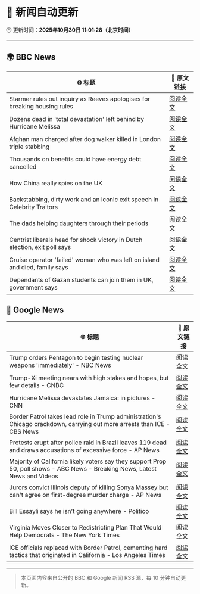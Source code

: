 # 🧠 新闻自动更新

🕒 更新时间：**2025年10月30日 11:01:28（北京时间）**

---

## 🌍 BBC News

| 🌐 标题 | 🔗 原文链接 |
|--------|-------------|
| Starmer rules out inquiry as Reeves apologises for breaking housing rules | [阅读全文](https://www.bbc.com/news/articles/cd04d0yxnrvo?at_medium=RSS&at_campaign=rss) |
| Dozens dead in 'total devastation' left behind by Hurricane Melissa | [阅读全文](https://www.bbc.com/news/articles/cy0kvrnyy4wo?at_medium=RSS&at_campaign=rss) |
| Afghan man charged after dog walker killed in London triple stabbing | [阅读全文](https://www.bbc.com/news/articles/c2lp7wx740go?at_medium=RSS&at_campaign=rss) |
| Thousands on benefits could have energy debt cancelled | [阅读全文](https://www.bbc.com/news/articles/c4gpzynky88o?at_medium=RSS&at_campaign=rss) |
| How China really spies on the UK | [阅读全文](https://www.bbc.com/news/articles/cgr4xpyrkdqo?at_medium=RSS&at_campaign=rss) |
| Backstabbing, dirty work and an iconic exit speech in Celebrity Traitors | [阅读全文](https://www.bbc.com/news/articles/c98n7k67y95o?at_medium=RSS&at_campaign=rss) |
| The dads helping daughters through their periods | [阅读全文](https://www.bbc.com/news/articles/cy8v5xn8gdvo?at_medium=RSS&at_campaign=rss) |
| Centrist liberals head for shock victory  in Dutch election, exit poll says | [阅读全文](https://www.bbc.com/news/articles/cpwvy4w875vo?at_medium=RSS&at_campaign=rss) |
| Cruise operator 'failed' woman who was left on island and died, family says | [阅读全文](https://www.bbc.com/news/articles/cwyndvj3640o?at_medium=RSS&at_campaign=rss) |
| Dependants of Gazan students can join them in UK, government says | [阅读全文](https://www.bbc.com/news/articles/cly91lj9y47o?at_medium=RSS&at_campaign=rss) |

## 📰 Google News

| 🌐 标题 | 🔗 原文链接 |
|--------|-------------|
| Trump orders Pentagon to begin testing nuclear weapons 'immediately' - NBC News | [阅读全文](https://news.google.com/rss/articles/CBMiwwFBVV95cUxQMEZnTm4yNG1yOWg0X1pfSDFkSUdTNkR3bVNaWjQ0cU5sRlgzZWdDTENmQ3RkZjRoaUc1ck41SmY0OGI5UW5qTHhkSDhXaGE5STFWMW1UaUdNNWs0VG9wOXA4M2QtaVpSZ1dhYWxBMF92TnBJNW9LNXFSMnAwdEp0eUd1c0xWZE1iY0JJbGZPRjhnS3pTYmhERkRBcDR1M0NrdVpZUkpqU3ZHbEhtaGtPUGgybEJZenMtdWhyV0ZtSVpjMTDSAVZBVV95cUxPNGROdUV3ZmFmRVh5RTUzbmZzR0pwdkNscEJNaWYzVWFyQUFPa2U4QXE2NWxhQWJKTVhud2RmNG5LUkFQbVFxcW5KRlJUZDhZTHhRRm00Zw?oc=5) |
| Trump-Xi meeting nears with high stakes and hopes, but few details - CNBC | [阅读全文](https://news.google.com/rss/articles/CBMia0FVX3lxTFBfWGprMDVfblZOb1FFM2NoNDhrYzZpcTBSbi1XZURkSFFQT2RWM0VYWnJFOS1ma3NwNzJiTWMteHBXaXdIODRBZjBMckxvUHZ1b1VNSDRYdUFOYnpIaTZTNzlUNGVGWlNkYW1r0gFwQVVfeXFMT2U3U0trTGg1NmFzMzRDWGpFVngyYlkwc0liTDAtMG1FSjJkRlcwOTVILTB6VGNkdjhTamFfQ0gwakxXTG9uMzVueEdVMFpYMVVuSXlIdnlUUEZQeUFhbFAyX3JMb2NjQVJjOHZwX2tUaA?oc=5) |
| Hurricane Melissa devastates Jamaica: in pictures - CNN | [阅读全文](https://news.google.com/rss/articles/CBMiqwFBVV95cUxOaUVhZzZ4WWNscU50NEF5TVROOEZZUWQteEhWRHBQdk9HR3BrOEpyYlItUi1zaUpDY28xYWhfVGhRVEo1MnRSanl0UjJERkdDYkU3M2tNT0ZZekRTRF9XQU84ak1Ya090ZEctM0RhUjhJS193VzdWWFVyU05WTlVJNjZtWTVXdkRBUTUtSWhDRDdLQUluTkhoemNFZWhXX3RBZ0xONHoyY25ZX3M?oc=5) |
| Border Patrol takes lead role in Trump administration's Chicago crackdown, carrying out more arrests than ICE - CBS News | [阅读全文](https://news.google.com/rss/articles/CBMiqAFBVV95cUxNUkN3WlNqZjEwbE9mSzZ4TVpvUjJkQlFGNzhYS3JHSmNMTGZpS2NPZkt0ZVJQR3dVT21BNGRPU29TdDBKaU1tVTRpdjFqaS1NcWRQN3FacEpJdjAwNzNib0JmTmR4ZXlnTEpWYTNWZXZQNjItM3dqMkVEUm4wOTNNc29BVVBKVzJsSHIyeThNRDZNM0VEOGM1M3ROUEdCeW9jYXN2Qm05Rm_SAa4BQVVfeXFMUGYtckI2OEY1QVpXY3NQZG03cVN2VTZGODl5alNZMVF5OFB4YmkzVWdSa0VIeVdWVWd1SXJMUEFNN0c2Z0gxaW1kRjl3NnMwUnBCU045YmVWTnVZX2dvNkNVbVFJR1k1WFN0emFmMld3SXhGQkUxYThwWWUzNy15a2x2bF9RQnY5Ung4UEhyZnZXYWs4OGtaQ0tmX25IU2lZMmVNZjN2QzF6RHBIbU1n?oc=5) |
| Protests erupt after police raid in Brazil leaves 119 dead and draws accusations of excessive force - AP News | [阅读全文](https://news.google.com/rss/articles/CBMihwFBVV95cUxQNmVmaFF1STlNWkVzb3U0V2pKWmoxTVB1YVE0alAxUlFBMVVWUVFKMHhzelRRM2gzR0kxV2RBQWhBRGRkWXMxMV9XRVk4cm1OWFFMZWdUV3c4NmFEYk9ENlRjWnBnRWhfajloVVZrWFQxTkVJUUFGbHNLclY4S1BsQVVhVmxaQjg?oc=5) |
| Majority of California likely voters say they support Prop 50, poll shows - ABC News - Breaking News, Latest News and Videos | [阅读全文](https://news.google.com/rss/articles/CBMipwFBVV95cUxOY2tHUnpTR3Z5T3hFbXJnVzZpRnZCS3ZXM3k1Sm9GVUNnU1dXcWRMTlI1SXpCMmkwMTRBRy1TNndMWWhsUzZvLUxYSGJBakVYWGFEd01Ud3BIdHF3VlhqSC1lMklZaEpyVmJmUE5pTzlVcDQxdTFSek4zU1paQi1qdWhHS1ZDME9TdnNZdlhlWmh2YVdVZ1BPVFhoRGxjRm4tOTZYaGxlUdIBrAFBVV95cUxPeldEdkpORGFqdThRWHdKQlBvVl9RWEU2V0RiVTBOWEpNXzFzdHZlT3dtaUJhcDEzaC02ZTBFNUpmR0pPWEZzRWc2RmxlejQ1UFVVRTQwQUVIaEJ0RTgwVU9fMUh2dWlZQWpRMVdTd0dlYmlpbEJKeWRUY2l5bnAtZnJRb2VteUZjREdMZEoxcGJqdHVaOFVNUVpkWkJKNXVLZzBuM3NDS1JlNWpD?oc=5) |
| Jurors convict Illinois deputy of killing Sonya Massey but can't agree on first-degree murder charge - AP News | [阅读全文](https://news.google.com/rss/articles/CBMilgFBVV95cUxQOG5uQ0w0NXd6dWtVR0JyN1pVRGFCQWhkSmEyMkF0eDRrUjVSNTh0OTA5R3l6dHdzMDM3S01ZNUo1RG5SLXhMSmhLSG9kMUVqcGRXOXlYSmlHamFLZ1pEdG9mQld1d3JjVm9ka0lZbVd2TXR5OGg4M1VQYjVlc1lYVU9TTDVtM2wzMVFFUWV3QUhWSm5vOXc?oc=5) |
| Bill Essayli says he isn’t going anywhere - Politico | [阅读全文](https://news.google.com/rss/articles/CBMiigFBVV95cUxQeFJ3S29MTjJfNC1iRjZ2V040YjZORExNSkpWdHBaMktFT2I2b05pcGI4aE4yM2cySUlxd29kLUlpOEg2WkZ2enpZUzlzeV85RmtmQTNaanBaNm5BbUdLbHVHdWZMallVZy0zb0pWV2t3Q192eVlEN25PZnMwcm9sRVdLRUhSb0w4ekE?oc=5) |
| Virginia Moves Closer to Redistricting Plan That Would Help Democrats - The New York Times | [阅读全文](https://news.google.com/rss/articles/CBMiiwFBVV95cUxPYjhuMFNleDROdFdOX21PaHRNbERVekwzRnVKbElUX2ZuOFRkMVN6djZYZ2NWaG5xU09ubHhKVU8yWDV0M2dQaUR1d3Z4dHgtMG9RdWhzaWlBM1ZXLWt2dV9BVzAwQ3dfMXpEU0h1RF8tdGhYbDYwNVRIbHR0eE53VHFZQ2kyLWk0TjdB?oc=5) |
| ICE officials replaced with Border Patrol, cementing hard tactics that originated in California - Los Angeles Times | [阅读全文](https://news.google.com/rss/articles/CBMi4AFBVV95cUxOLTdBejBqaUhTNlZtUlZhR29sWFJIaHA5UlVfeUx4Z1FfTEtveXZ1UjBPekhiTDRKV2VaVEU3Z3g1cjRPc0FraDFFcl9PNUliUUxKSGYtWEdpeGZoU1VzZ0ZTMUdkdnZXY3VNaTUtVVFrcGJTV2RHM2hPa3BfT1k3aVdIelhuWDZRSFdQVXBsLWNGdHJvTUw5RVdkR25UTTN6aHZsMmRJdW02dlZhbDVlSTNISVZJYU5BdHJVOXl1VFlubmhuR1JNUGxReC1WdkdDcnRaZldYOHd2Z3JFbTZubQ?oc=5) |

---
> 本页面内容来自公开的 BBC 和 Google 新闻 RSS 源，每 10 分钟自动更新。